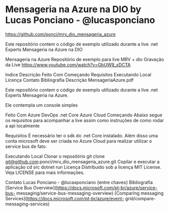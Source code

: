 # Mensageria na Azure na DIO by Lucas Ponciano - @lucasponciano

https://github.com/ponci/mrv_dio_mensageria_azure 

Este repositório contem o código de exemplo utilizado durante a live .net Experts Mensageria na Azure na DIO 

Mensageria na Azure
Repositório de exemplo para live MRV + dio
Gravação da Live https://www.youtube.com/watch?v=GbUW9_xDCTA 

Indice
Descrição
Feito Com
Começando
Requisitos
Executando Local
Licença
Contato
Bibliografia
Descrição
MensageriaAzure.pdf

Este repositório contem o código de exemplo utilizado durante a live .net Experts Mensageria na Azure.

Ele contempla um console simples

Feito Com
Azure DevOps
.net Core
Azure Cloud
Começando
Abaixo segue os requisitos para acompanhar a live assim como instruções de como rodar a api localmente

Requisitos
É necessário ter o sdk do .net Core instalado. Além disso uma conta microsoft deve ser criada no Azure Cloud para realizar utilizar o service bus de fato.

Executando Local
Clonar o repositório
git clone git@github.com:ponci/mrv_dio_mensageria_azure.git
Copilar e executar a aplicação
cd src
dotnet run
Licença
Distribuido sob a licença MIT License. Veja LICENSE para mais informações.

Contato
Lucas Ponciano - @lucasponciano
{entre chaves}
Bibliografia
[Service Bus Overview](https://docs.microsoft.com/pt-br/azure/service-bus- messaging/service-bus-messaging-overview)
[Comparing messaging Services](https://docs.microsoft.com/pt-br/azure/event- grid/compare-messaging-services)

